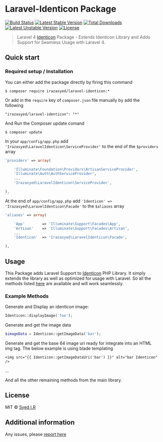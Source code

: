 Laravel-Identicon Package
=========================
[![Build Status](https://travis-ci.org/irazasyed/laravel-identicon.svg)](https://travis-ci.org/irazasyed/laravel-identicon)
[![Latest Stable Version](https://poser.pugx.org/irazasyed/laravel-identicon/v/stable.svg)](https://packagist.org/packages/irazasyed/laravel-identicon) [![Total Downloads](https://poser.pugx.org/irazasyed/laravel-identicon/downloads.svg)](https://packagist.org/packages/irazasyed/laravel-identicon) [![Latest Unstable Version](https://poser.pugx.org/irazasyed/laravel-identicon/v/unstable.svg)](https://packagist.org/packages/irazasyed/laravel-identicon) [![License](https://poser.pugx.org/irazasyed/laravel-identicon/license.svg)](https://packagist.org/packages/irazasyed/laravel-identicon)

> Laravel 4 [Identicon][1] Package - Extends Identicon Library and Adds Support for Seamless Usage with Laravel 4.

## Quick start


### Required setup / Installation


You can either add the package directly by firing this command
	
	$ composer require irazasyed/laravel-identicon:*
	
Or add in the `require` key of `composer.json` file manually by add the following

    "irazasyed/laravel-identicon": "*"

And Run the Composer update comand

    $ composer update

In your `app/config/app.php` add `'Irazasyed\LaravelIdenticon\ServiceProvider'` to the end of the `$providers` array

```php
'providers' => array(

    'Illuminate\Foundation\Providers\ArtisanServiceProvider',
    'Illuminate\Auth\AuthServiceProvider',
    ...
    'Irazasyed\LaravelIdenticon\ServiceProvider',

),
```

At the end of `app/config/app.php` add `'Identicon' => 'Irazasyed\LaravelIdenticon\Facade'` to the `$aliases` array

```php
'aliases' => array(

    'App'        => 'Illuminate\Support\Facades\App',
    'Artisan'    => 'Illuminate\Support\Facades\Artisan',
    ...
    'Identicon'  => 'Irazasyed\LaravelIdenticon\Facade',

),
```

## Usage

This Package adds Laravel Support to [Identicon][1] PHP Library. It simply extends the library as well as optimized for usage with Laravel. So all the methods listed [here][1] are available and will work seamlessly.

### Example Methods

Generate and Display an identicon image:
```php
Identicon::displayImage('foo');
```

Generate and get the image data
```php
$imageData = Identicon::getImageData('bar');
```

Generate and get the base 64 image uri ready for integrate into an HTML img tag. The below example is using blade templating
```
<img src="{{ Identicon::getImageDataUri('bar') }}" alt="bar Identicon" />
```

...

And all the other remaining methods from the main library.

## License

MIT © [Syed I.R](http://lk.gd/irazasyed)


## Additional information


Any issues, please [report here](https://github.com/irazasyed/laravel-identicon/issues)


[1]: http://identicon-php.org/
